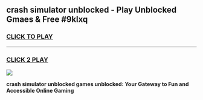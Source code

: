 
## crash simulator unblocked - Play Unblocked Gmaes & Free #9klxq
<h3>
<a href="https://news.freeplayer.one?title=crash_simulator_unblocked&ref=26F">CLICK TO PLAY</a></h3>
<hr>

<h3>
<a href="https://news.freeplayer.one?title=crash_simulator_unblocked&ref=26F">CLICK 2 PLAY</a>
  
</h3>

<a href="https://news.freeplayer.one?title=crash_simulator_unblocked&ref=26F/"><img src="https://clearcache.store/games.png"></a>


**crash simulator unblocked games unblocked: Your Gateway to Fun and Accessible Online Gaming**
